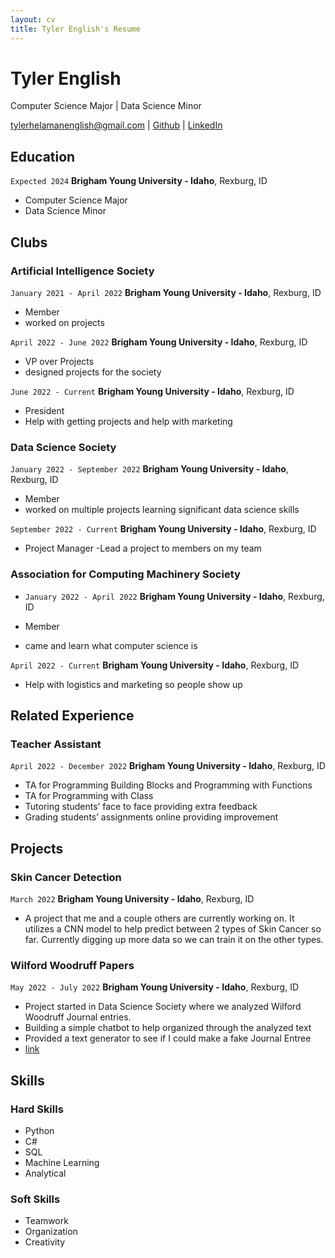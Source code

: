 ```yaml
---
layout: cv
title: Tyler English's Resume
---
```

# Tyler English
Computer Science Major |
Data Science Minor

<div id="webaddress">
<a href="datascience@byui.edu">tylerhelamanenglish@gmail.com</a>
| <a href="https://github.com/TylerEnglish">Github</a>
| <a href="www.linkedin.com/in/tyler-english-62b758230">LinkedIn</a>
</div>
<!-- https://www.monique.tech/the-art-of-markdown -->


## Education

`Expected 2024`
__Brigham Young University - Idaho__, Rexburg, ID

- Computer Science Major
- Data Science Minor

## Clubs

### Artificial Intelligence Society

`January 2021 - April 2022` 
__Brigham Young University - Idaho__, Rexburg, ID

- Member 
- worked on projects


`April 2022 - June 2022` 
__Brigham Young University - Idaho__, Rexburg, ID

- VP over Projects 
- designed projects for the society

`June 2022 - Current` 
__Brigham Young University - Idaho__, Rexburg, ID

- President 
- Help with getting projects and help with marketing

### Data Science Society

`January 2022 - September 2022`
__Brigham Young University - Idaho__, Rexburg, ID

- Member 
- worked on multiple projects learning significant data science skills

`September 2022 - Current` 
__Brigham Young University - Idaho__, Rexburg, ID

- Project Manager -Lead a project to members on my team

### Association for Computing Machinery Society

- `January 2022 - April 2022`
__Brigham Young University - Idaho__, Rexburg, ID

- Member 
- came and learn what computer science is

`April 2022 - Current`
__Brigham Young University - Idaho__, Rexburg, ID
- Help with logistics and marketing so people show up

## Related Experience

### Teacher Assistant

`April 2022 - December 2022`
__Brigham Young University - Idaho__, Rexburg, ID

- TA for Programming Building Blocks and Programming with Functions
- TA for Programming with Class
- Tutoring students’ face to face providing extra feedback
- Grading students’ assignments online providing improvement

## Projects

### Skin Cancer Detection

`March 2022`
__Brigham Young University - Idaho__, Rexburg, ID

- A project that me and a couple others are currently working on. It utilizes a CNN model to help predict between 2 types of Skin Cancer so far. Currently digging up more data so we can train it on the other types.

### Wilford Woodruff Papers 

`May 2022 - July 2022`
__Brigham Young University - Idaho__, Rexburg, ID

- Project started in Data Science Society where we analyzed Wilford Woodruff Journal entries.
- Building a simple chatbot to help organized through the analyzed text
- Provided a text generator to see if I could make a fake Journal Entree 
-  <a href="https://github.com/BYUIDSS/DSS_S22_Wilford_Woodruff_Papers">link</a>

## Skills

### Hard Skills
- Python
- C#
- SQL
- Machine Learning
- Analytical

### Soft Skills
- Teamwork
- Organization
- Creativity


</div>



<!-- ### Footer

Last updated: May 2013 -->


